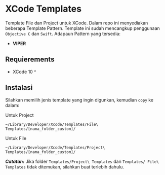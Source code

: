 # XCode Templates

Template File dan Project untuk XCode. Dalam repo ini menyediakan beberapa Template Pattern. Template ini sudah mencangkup penggunaan `Objective C` dan `Swift`. Adapaun Pattern yang tersedia:

* **VIPER**

## Requierements

* XCode 10 ^

## Instalasi

Silahkan memilih jenis template yang ingin digunkan, kemudian `copy` ke dalam:

Untuk Project
```
~/Library/Developer/Xcode/Templates/File\ Templates/[nama_folder_custom]/
```

Untuk File
```
~/Library/Developer/Xcode/Templates/Project\ Templates/[nama_folder_custom]/
```

***Catatan:*** Jika folder `Templates/Project\ Templates` dan `Templates/ File\ Templates` tidak ditemukan, silahkan buat terlebih dahulu.
